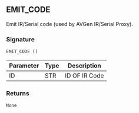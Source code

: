 ## EMIT\_CODE

Emit IR/Serial code (used by AVGen IR/Serial Proxy).


### Signature

`EMIT_CODE ()`


| Parameter | Type | Description   |
| --------- | ---- | ------------- |
| ID        | STR  | ID OF IR Code |


### Returns

`None`
